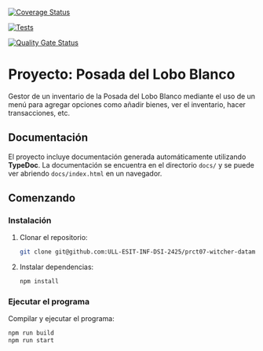 [![Coverage Status](https://coveralls.io/repos/github/ULL-ESIT-INF-DSI-2425/prct07-witcher-datamodel-groups/badge.svg?branch=main)](https://coveralls.io/github/ULL-ESIT-INF-DSI-2425/prct07-witcher-datamodel-groups?branch=main)

[![Tests](https://github.com/ULL-ESIT-INF-DSI-2425/prct07-witcher-datamodel-groups/actions/workflows/ci.yml/badge.svg)](https://github.com/ULL-ESIT-INF-DSI-2425/prct07-witcher-datamodel-groups/actions/workflows/ci.yml)

[![Quality Gate Status](https://sonarcloud.io/api/project_badges/measure?project=ULL-ESIT-INF-DSI-2425_prct07-witcher-datamodel-groups&metric=alert_status)](https://sonarcloud.io/summary/new_code?id=ULL-ESIT-INF-DSI-2425_prct07-witcher-datamodel-groups)

# Proyecto: Posada del Lobo Blanco

Gestor de un inventario de la Posada del Lobo Blanco mediante el uso de un menú para agregar opciones como añadir bienes, ver el inventario, hacer transacciones, etc.

## Documentación

El proyecto incluye documentación generada automáticamente utilizando **TypeDoc**. La documentación se encuentra en el directorio `docs/` y se puede ver abriendo `docs/index.html` en un navegador.

## Comenzando

### Instalación

1. Clonar el repositorio:
   ```bash
   git clone git@github.com:ULL-ESIT-INF-DSI-2425/prct07-witcher-datamodel-groups.git
   ```
2. Instalar dependencias:
   ```bash
   npm install
   ```

### Ejecutar el programa

Compilar y ejecutar el programa:

```bash
npm run build
npm run start
```
